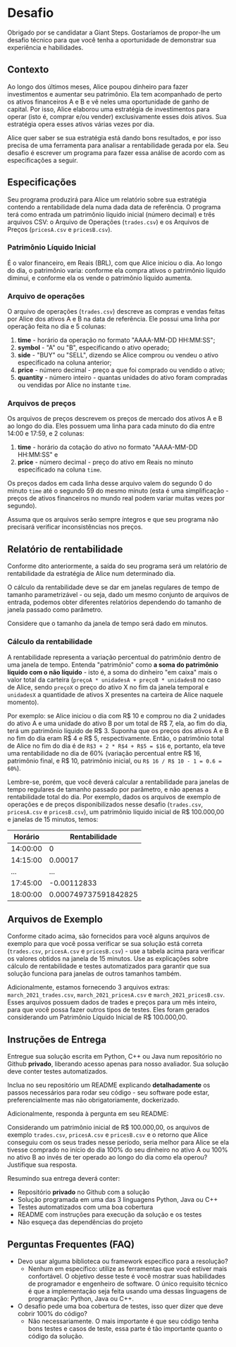 # Desafio

Obrigado por se candidatar a Giant Steps. Gostaríamos de propor-lhe um desafio técnico para que você tenha a oportunidade de demonstrar sua experiência e habilidades.

## Contexto

Ao longo dos últimos meses, Alice poupou dinheiro para fazer investimentos e aumentar seu patrimônio. Ela tem acompanhado de perto os ativos financeiros A e B e vê neles uma oportunidade de ganho de capital. Por isso, Alice elaborou uma estratégia de investimentos para operar (isto é, comprar e/ou vender) exclusivamente  esses dois ativos. Sua estratégia opera esses ativos várias vezes por dia.

Alice quer saber se sua estratégia está dando bons resultados, e por isso precisa de uma ferramenta para analisar a rentabilidade gerada por ela. Seu desafio é escrever um programa para fazer essa análise de acordo com as especificações a seguir.

## Especificações

Seu programa produzirá para Alice um relatório sobre sua estratégia contendo a
rentabilidade dela numa dada data de referência. O programa terá como entrada um
patrimônio líquido inicial (número decimal) e três arquivos CSV: o Arquivo de
Operações (`trades.csv`) e os Arquivos de Preços (`pricesA.csv` e `pricesB.csv`).

### Patrimônio Líquido Inicial

É o valor financeiro, em Reais (BRL), com que Alice iniciou o dia. Ao longo do dia, o patrimônio varia: conforme ela compra ativos o patrimônio líquido diminui, e conforme ela os vende o patrimônio líquido aumenta.

### Arquivo de operações

O arquivo de operações (`trades.csv`) descreve as compras e vendas feitas por
Alice dos ativos A e B na data de referência. Ele possui uma linha por operação
feita no dia e 5 colunas:
1. **time** - horário da operação no formato "AAAA-MM-DD HH:MM:SS";
2. **symbol** - "A" ou "B", especificando o ativo operado;
3. **side** - "BUY" ou "SELL", dizendo se Alice comprou ou vendeu o ativo especificado na coluna anterior;
4. **price** - número decimal - preço a que foi comprado ou vendido o ativo;
5. **quantity** - número inteiro - quantas unidades do ativo foram compradas ou vendidas por Alice no instante `time`.

### Arquivos de preços

Os arquivos de preços descrevem os preços de mercado dos ativos A e B ao longo do
dia. Eles possuem uma linha para cada minuto do dia entre 14:00 e 17:59, e 2
colunas:
1. **time** - horário da cotação do ativo no formato "AAAA-MM-DD HH:MM:SS" e
2. **price** - número decimal - preço do ativo em Reais no minuto especificado
   na coluna `time`.

Os preços dados em cada linha desse arquivo valem do segundo 0 do minuto `time`
até o segundo 59 do mesmo minuto (esta é uma simplificação - preços de ativos
financeiros no mundo real podem variar muitas vezes por segundo).

Assuma que os arquivos serão sempre íntegros e que seu programa não precisará
verificar inconsistências nos preços.

## Relatório de rentabilidade

Conforme dito anteriormente, a saída do seu programa será um relatório de
rentabilidade da estratégia de Alice num determinado dia.

O cálculo da rentabilidade deve se dar em janelas regulares de tempo de
tamanho parametrizável - ou seja, dado um mesmo conjunto de arquivos de
entrada, podemos obter diferentes relatórios dependendo do tamanho de janela
passado como parâmetro.

Considere que o tamanho da janela de tempo será dado em minutos.

### Cálculo da rentabilidade

A rentabilidade representa a variação percentual do patrimônio dentro de uma
janela de tempo. Entenda "patrimônio" como **a soma do patrimônio líquido
com o não líquido** - isto é, a soma do dinheiro "em caixa" mais o valor total
da carteira (`preçoA * unidadesA + preçoB * unidadesB` no caso de Alice,
sendo `preçoX` o preço do ativo X no fim da janela temporal e `unidadesX` a
quantidade de ativos X presentes na carteira de Alice naquele momento).

Por exemplo: se Alice iniciou o dia com R$ 10 e comprou no dia 2 unidades do
ativo A e uma unidade do ativo B por um total de R$ 7, ela, ao fim do dia,
terá um patrimônio líquido de R$ 3. Suponha que os preços dos ativos A e B no
fim do dia eram R$ 4 e R$ 5, respectivamente. Então, o patrimônio total de
Alice no fim do dia é de `R$3 + 2 * R$4 + R$5 = $16` e, portanto, ela teve uma
rentabilidade no dia de 60% (variação percentual entre R$ 16, patrimônio final,
e R$ 10, patrimônio inicial, ou `R$ 16 / R$ 10 - 1 = 0.6 = 60%`).

Lembre-se, porém, que você deverá calcular a rentabilidade para janelas de
tempo regulares de tamanho passado por parâmetro, e não apenas a rentabilidade
total do dia. Por exemplo, dados os arquivos de exemplo de operações e de preços
disponibilizados nesse desafio (`trades.csv`, `pricesA.csv` e `pricesB.csv`),
um patrimônio líquido inicial de R$ 100.000,00 e janelas de 15 minutos, temos:

| Horário   | Rentabilidade        |
| -------   | -------------------- |
| 14:00:00  | 0                    |
| 14:15:00  | 0.00017              |
| ...       | ...                  |
| 17:45:00  | -0.00112833          |
| 18:00:00  | 0.000749737591842825 |

## Arquivos de Exemplo

Conforme citado acima, são fornecidos para você alguns arquivos de exemplo para
que você possa verificar se sua solução está correta (`trades.csv`,
`pricesA.csv` e `pricesB.csv`) - use a tabela acima para verificar os valores
obtidos na janela de 15 minutos. Use as explicações sobre cálculo de
rentabilidade e testes automatizados para garantir que sua solução funciona
para janelas de outros tamanhos também.

Adicionalmente, estamos fornecendo 3 arquivos extras: `march_2021_trades.csv`,
`march_2021_pricesA.csv` e `march_2021_pricesB.csv`. Esses arquivos possuem
dados de trades e preços para um mês inteiro, para que você possa fazer outros
tipos de testes. Eles foram gerados considerando um Patrimônio Líquido Inicial
de R$ 100.000,00.

## Instruções de Entrega
Entregue sua solução escrita em Python, C++ ou Java num repositório no Github **privado**,
liberando acesso apenas para nosso avaliador. Sua solução deve conter testes
automatizados.

Inclua no seu repositório um README explicando **detalhadamente** os passos
necessários para rodar seu código - seu software pode estar, preferencialmente
mas não obrigatoriamente, dockerizado.

Adicionalmente, responda à pergunta em seu README:

Considerando um patrimônio inicial de R$ 100.000,00, os arquivos de exemplo `trades.csv`, `pricesA.csv` e `pricesB.csv` e o retorno que Alice conseguiu com os seus trades nesse período, seria melhor para Alice se ela tivesse comprado no início do dia 100% do seu dinheiro no ativo A ou 100% no ativo B ao invés de ter operado ao longo do dia como ela operou? Justifique sua resposta.

Resumindo sua entrega deverá conter:
* Repositório **privado** no Github com a solução
* Solução programada em uma das 3 linguagens Python, Java ou C++
* Testes automatizados com uma boa cobertura
* README com instruções para execução da solução e os testes
* Não esqueça das dependências do projeto


## Perguntas Frequentes (FAQ)

* Devo usar alguma biblioteca ou framework específico para a resolução?
  * Nenhum em específico: utilize as ferramentas que você estiver mais confortável. O objetivo desse teste é você mostrar suas habilidades de programador e engenheiro de software. O único requisito técnico é que a implementação seja feita usando uma dessas linguagens de programação: Python, Java ou C++.
* O desafio pede uma boa cobertura de testes, isso quer dizer que deve cobrir 100% do código?
  * Não necessariamente. O mais importante é que seu código tenha bons testes e casos de teste, essa parte é tão importante quanto o código da solução.